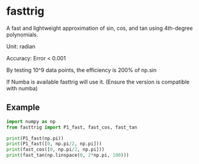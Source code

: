# fasttrig



A fast and lightweight approximation of sin, cos, and tan using 4th-degree polynomials.

Unit: radian

Accuracy: Error < 0.001

By testing 10^9 data points, the efficiency is 200% of np.sin

If Numba is available fasttrig will use it. (Ensure the version is compatible with numba)


## Example

```python
import numpy as np
from fasttrig import P1_fast, fast_cos, fast_tan

print(P1_fast(np.pi))         
print(P1_fast([0, np.pi/2, np.pi])) 
print(fast_cos([0, np.pi/2, np.pi]))
print(fast_tan(np.linspace(0, 2*np.pi, 100)))

```





